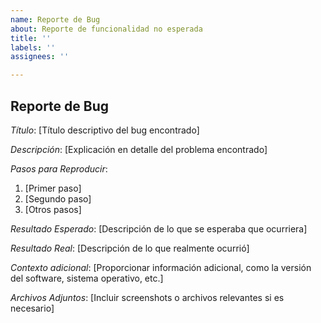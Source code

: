```yaml
---
name: Reporte de Bug
about: Reporte de funcionalidad no esperada
title: ''
labels: ''
assignees: ''

---
```


## Reporte de Bug

*Título*: [Título descriptivo del bug encontrado]

*Descripción*:
[Explicación en detalle del problema encontrado]

*Pasos para Reproducir*:
1. [Primer paso]
2. [Segundo paso]
3. [Otros pasos]

*Resultado Esperado*:
[Descripción de lo que se esperaba que ocurriera]

*Resultado Real*:
[Descripción de lo que realmente ocurrió]

*Contexto adicional*:
[Proporcionar información adicional, como la versión del software, sistema operativo, etc.]

*Archivos Adjuntos*:
[Incluir screenshots o archivos relevantes si es necesario]
